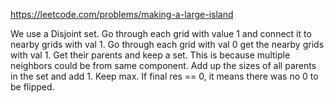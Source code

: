 https://leetcode.com/problems/making-a-large-island

We use a Disjoint set.
Go through each grid with value 1 and connect it to nearby grids with val 1.
Go through each grid with val 0 get the nearby grids with val 1. Get their parents and keep a set. This is because multiple neighbors could be from same component.
Add up the sizes of all parents in the set and add 1.
Keep max.
If final res == 0, it means there was no 0 to be flipped.